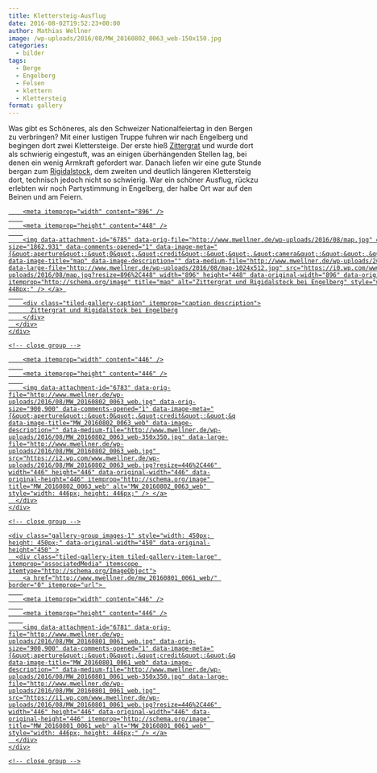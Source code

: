```yaml
---
title: Klettersteig-Ausflug
date: 2016-08-02T19:52:23+00:00
author: Mathias Wellner
image: /wp-uploads/2016/08/MW_20160802_0063_web-150x150.jpg
categories:
  - bilder
tags:
  - Berge
  - Engelberg
  - Felsen
  - klettern
  - Klettersteig
format: gallery
---
```

Was gibt es Schöneres, als den Schweizer Nationalfeiertag in den Bergen zu verbringen? Mit einer lustigen Truppe fuhren wir nach Engelberg und begingen dort zwei Klettersteige. Der erste hieß <a href="http://www.brunni.ch/erlebnis/erlebnis-sommer/klettersteige/zittergrat/" title="Zittergrat" target="_blank">Zittergrat</a> und wurde dort als schwierig eingestuft, was an einigen überhängenden Stellen lag, bei denen ein wenig Armkraft gefordert war. Danach liefen wir eine gute Stunde bergan zum <a href="http://www.brunni.ch/erlebnis/erlebnis-sommer/klettersteige/rigidalstock/" title="Rigidalstock" target="_blank">Rigidalstock</a>, dem zweiten und deutlich längeren Klettersteig dort, technisch jedoch nicht so schwierig. War ein schöner Ausflug, rückzu erlebten wir noch Partystimmung in Engelberg, der halbe Ort war auf den Beinen und am Feiern. 

<div class="tiled-gallery type-rectangular tiled-gallery-unresized" data-original-width="900" data-carousel-extra='{&quot;blog_id&quot;:1,&quot;permalink&quot;:&quot;http:\/\/www.mwellner.de\/2016\/08\/02\/klettersteig-ausflug\/&quot;,&quot;likes_blog_id&quot;:&quot;9056871&quot;}' itemscope itemtype="http://schema.org/ImageGallery" >
  <div class="gallery-row" style="width: 900px; height: 452px;" data-original-width="900" data-original-height="452" >
    <div class="gallery-group images-1" style="width: 900px; height: 452px;" data-original-width="900" data-original-height="452" >
      <div class="tiled-gallery-item tiled-gallery-item-large" itemprop="associatedMedia" itemscope itemtype="http://schema.org/ImageObject">
        <a href="http://www.mwellner.de/map-2/" border="0" itemprop="url"> 
        
        <meta itemprop="width" content="896" />
        
        <meta itemprop="height" content="448" />
        
        <img data-attachment-id="6785" data-orig-file="http://www.mwellner.de/wp-uploads/2016/08/map.jpg" data-orig-size="1862,931" data-comments-opened="1" data-image-meta="{&quot;aperture&quot;:&quot;0&quot;,&quot;credit&quot;:&quot;&quot;,&quot;camera&quot;:&quot;&quot;,&quot;caption&quot;:&quot;&quot;,&quot;created_timestamp&quot;:&quot;0&quot;,&quot;copyright&quot;:&quot;&quot;,&quot;focal_length&quot;:&quot;0&quot;,&quot;iso&quot;:&quot;0&quot;,&quot;shutter_speed&quot;:&quot;0&quot;,&quot;title&quot;:&quot;&quot;,&quot;orientation&quot;:&quot;1&quot;}" data-image-title="map" data-image-description="" data-medium-file="http://www.mwellner.de/wp-uploads/2016/08/map-350x175.jpg" data-large-file="http://www.mwellner.de/wp-uploads/2016/08/map-1024x512.jpg" src="https://i0.wp.com/www.mwellner.de/wp-uploads/2016/08/map.jpg?resize=896%2C448" width="896" height="448" data-original-width="896" data-original-height="448" itemprop="http://schema.org/image" title="map" alt="Zittergrat und Rigidalstock bei Engelberg" style="width: 896px; height: 448px;" /> </a> 
        
        <div class="tiled-gallery-caption" itemprop="caption description">
          Zittergrat und Rigidalstock bei Engelberg
        </div>
      </div>
    </div>
    
    <!-- close group -->
  </div>
  
  <!-- close row -->
  
  <div class="gallery-row" style="width: 900px; height: 450px;" data-original-width="900" data-original-height="450" >
    <div class="gallery-group images-1" style="width: 450px; height: 450px;" data-original-width="450" data-original-height="450" >
      <div class="tiled-gallery-item tiled-gallery-item-large" itemprop="associatedMedia" itemscope itemtype="http://schema.org/ImageObject">
        <a href="http://www.mwellner.de/mw_20160802_0063_web/" border="0" itemprop="url"> 
        
        <meta itemprop="width" content="446" />
        
        <meta itemprop="height" content="446" />
        
        <img data-attachment-id="6783" data-orig-file="http://www.mwellner.de/wp-uploads/2016/08/MW_20160802_0063_web.jpg" data-orig-size="900,900" data-comments-opened="1" data-image-meta="{&quot;aperture&quot;:&quot;0&quot;,&quot;credit&quot;:&quot;&quot;,&quot;camera&quot;:&quot;&quot;,&quot;caption&quot;:&quot;&quot;,&quot;created_timestamp&quot;:&quot;0&quot;,&quot;copyright&quot;:&quot;&quot;,&quot;focal_length&quot;:&quot;0&quot;,&quot;iso&quot;:&quot;0&quot;,&quot;shutter_speed&quot;:&quot;0&quot;,&quot;title&quot;:&quot;&quot;,&quot;orientation&quot;:&quot;0&quot;}" data-image-title="MW_20160802_0063_web" data-image-description="" data-medium-file="http://www.mwellner.de/wp-uploads/2016/08/MW_20160802_0063_web-350x350.jpg" data-large-file="http://www.mwellner.de/wp-uploads/2016/08/MW_20160802_0063_web.jpg" src="https://i2.wp.com/www.mwellner.de/wp-uploads/2016/08/MW_20160802_0063_web.jpg?resize=446%2C446" width="446" height="446" data-original-width="446" data-original-height="446" itemprop="http://schema.org/image" title="MW_20160802_0063_web" alt="MW_20160802_0063_web" style="width: 446px; height: 446px;" /> </a>
      </div>
    </div>
    
    <!-- close group -->
    
    <div class="gallery-group images-1" style="width: 450px; height: 450px;" data-original-width="450" data-original-height="450" >
      <div class="tiled-gallery-item tiled-gallery-item-large" itemprop="associatedMedia" itemscope itemtype="http://schema.org/ImageObject">
        <a href="http://www.mwellner.de/mw_20160801_0061_web/" border="0" itemprop="url"> 
        
        <meta itemprop="width" content="446" />
        
        <meta itemprop="height" content="446" />
        
        <img data-attachment-id="6781" data-orig-file="http://www.mwellner.de/wp-uploads/2016/08/MW_20160801_0061_web.jpg" data-orig-size="900,900" data-comments-opened="1" data-image-meta="{&quot;aperture&quot;:&quot;0&quot;,&quot;credit&quot;:&quot;&quot;,&quot;camera&quot;:&quot;&quot;,&quot;caption&quot;:&quot;&quot;,&quot;created_timestamp&quot;:&quot;0&quot;,&quot;copyright&quot;:&quot;&quot;,&quot;focal_length&quot;:&quot;0&quot;,&quot;iso&quot;:&quot;0&quot;,&quot;shutter_speed&quot;:&quot;0&quot;,&quot;title&quot;:&quot;&quot;,&quot;orientation&quot;:&quot;0&quot;}" data-image-title="MW_20160801_0061_web" data-image-description="" data-medium-file="http://www.mwellner.de/wp-uploads/2016/08/MW_20160801_0061_web-350x350.jpg" data-large-file="http://www.mwellner.de/wp-uploads/2016/08/MW_20160801_0061_web.jpg" src="https://i1.wp.com/www.mwellner.de/wp-uploads/2016/08/MW_20160801_0061_web.jpg?resize=446%2C446" width="446" height="446" data-original-width="446" data-original-height="446" itemprop="http://schema.org/image" title="MW_20160801_0061_web" alt="MW_20160801_0061_web" style="width: 446px; height: 446px;" /> </a>
      </div>
    </div>
    
    <!-- close group -->
  </div>
  
  <!-- close row -->
</div>